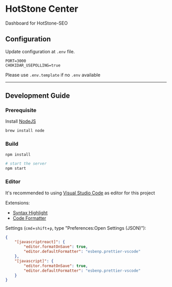# HotStone Center

Dashboard for HotStone-SEO

## Configuration

Update configuration at `.env` file. 
```
PORT=3000
CHOKIDAR_USEPOLLING=true
```

Please use `.env.template` if no `.env` available

---

## Development Guide

### Prerequisite

Install [NodeJS](https://nodejs.org/en/)
```bash
brew install node
```

### Build

```bash
npm install

# start the server
npm start
```

### Editor

It's recommended to using [Visual Studio Code](https://code.visualstudio.com/) as editor for this project

Extensions:
- [Syntax Highlight](https://marketplace.visualstudio.com/items?itemName=mgmcdermott.vscode-language-babel)
- [Code Formatter](https://marketplace.visualstudio.com/items?itemName=esbenp.prettier-vscode)

Settings (`cmd`+`shift`+`p`, type "Preferences:Open Settings (JSON)"):
```json
{
    "[javascriptreact]": {
        "editor.formatOnSave": true,
        "editor.defaultFormatter": "esbenp.prettier-vscode"
    },
    "[javascript]": {
        "editor.formatOnSave": true,
        "editor.defaultFormatter": "esbenp.prettier-vscode"
    }
}
```



